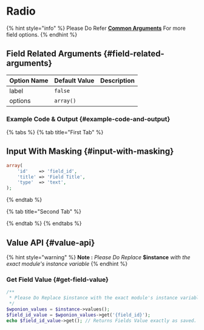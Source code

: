 # Radio

{% hint style="info" %}
Please Do Refer [**Common Arguments**](https://wponion.gitbook.io/docs/fields) For more field options.
{% endhint %}

## Field Related Arguments {#field-related-arguments}

| **Option Name** | **Default Value** | **Description** |
| --- | --- | --- |
|  label | `​false` | ​ |
|  options | `array()` |  |

### Example Code & Output {#example-code-and-output}

{% tabs %}
{% tab title="First Tab" %}
## Input With Masking {#input-with-masking}

```php
array(
    'id'    => 'field_id',
    'title' => 'Field Title',
    'type'  => 'text',
);
```
{% endtab %}

{% tab title="Second Tab" %}

{% endtab %}
{% endtabs %}

## Value API {#value-api}

{% hint style="warning" %}
**Note :** _Please Do Replace_ **$instance** _with the exact module's instance variable_
{% endhint %}

### Get Field Value {#get-field-value}

```php
/**
 * Please Do Replace $instance with the exact module's instance variable
 */
$wponion_values = $instance->values();
$field_id_value = $wponion_values->get('{field_id}');
echo $field_id_value->get(); // Returns Fields Value exactly as saved.
```

